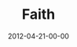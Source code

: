 ---
layout: message
category: message
series: "James: Putting Your Faith to Work"
title: "Faith"
date: 2012-04-21-00-00
message_id: 723
audio: "http://s3.amazonaws.com/crossroads-media/media/legacy/mp3/james_01.mp3"
audio-duration: "40:15"
program: "http://s3.amazonaws.com/crossroads-media/media/legacy/documents/04_21-22_12Program.pdf"
description: "Chuck Mingo talks about what faith is all about."
video: "https://s3.amazonaws.com/crossroadsvideomessages/james_01.mp4"
video-duration: "40:20"
video-image: "http://s3.amazonaws.com/crossroads-media/images/legacy/content/james_01_still.jpg"
flag: "N"
---